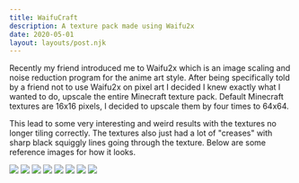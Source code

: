 ```yaml
---
title: WaifuCraft
description: A texture pack made using Waifu2x
date: 2020-05-01
layout: layouts/post.njk
---
```


Recently my friend introduced me to Waifu2x which is an image scaling and noise reduction program for the anime art style. After being specifically told by a friend not to use Waifu2x on pixel art I decided I knew exactly what I wanted to do, upscale the entire Minecraft texture pack. Default Minecraft textures are 16x16 pixels, I decided to upscale them by four times to 64x64.

This lead to some very interesting and weird results with the textures no longer tiling correctly. The textures also just had a lot of "creases" with sharp black squiggly lines going through the texture. Below are some reference images for how it looks.

![](/resources/WaifuCraft/WaifuCraft%20(1).png)
![](/resources/WaifuCraft/WaifuCraft%20(4).png)
![](/resources/WaifuCraft/WaifuCraft%20(5).png)
![](/resources/WaifuCraft/WaifuCraft%20(7).png)
![](/resources/WaifuCraft/WaifuCraft%20(11).png)
![](/resources/WaifuCraft/WaifuCraft%20(15).png)
![](/resources/WaifuCraft/WaifuCraft%20(18).png)
![](/resources/WaifuCraft/WaifuCraft%20(19).png)
